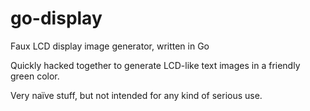 # go-display
Faux LCD display image generator, written in Go

Quickly hacked together to generate LCD-like text images in a friendly green color.

Very naïve stuff, but not intended for any kind of serious use.